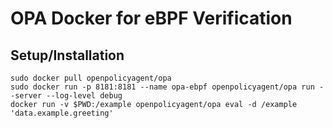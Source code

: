 # OPA Docker for eBPF Verification
## Setup/Installation
```
sudo docker pull openpolicyagent/opa
sudo docker run -p 8181:8181 --name opa-ebpf openpolicyagent/opa run --server --log-level debug
docker run -v $PWD:/example openpolicyagent/opa eval -d /example 'data.example.greeting'
```
